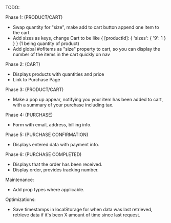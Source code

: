 TODO:

Phase 1:
(PRODUCT/CART)

- Swap quantity for "size", make add to cart button append one item to the cart.
- Add sizes as keys, change Cart to be like { [productId]: { 'sizes': { '9': 1 } } } (1 being quantity of product)
- Add global #ofItems as "size" property to cart, so you can display the number of the items in the cart quickly on nav

Phase 2:
(CART)

- Displays products with quantities and price
- Link to Purchase Page

Phase 3:
(PRODUCT/CART)

- Make a pop up appear, notifying you your item has been added to cart, with a summary of your purchase including tax.

Phase 4:
(PURCHASE)

- Form with email, address, billing info.

Phase 5:
(PURCHASE CONFIRMATION)

- Displays entered data with payment info.

Phase 6:
(PURCHASE COMPLETED)

- Displays that the order has been received.
- Display order, provides tracking number.

Maintenance:

- Add prop types where applicable.

Optimizations:

- Save timestamps in localStorage for when data was last retrieved, retrieve data if it's been X amount of time since last request.
